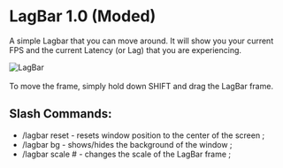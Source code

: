 # LagBar 1.0 (Moded)
A simple Lagbar that you can move around. It will show you your current FPS and the current Latency (or Lag) that you are experiencing.

![LagBar](http://i.piccy.info/i9/8ff852212e038ac5fb0e41a5b1986a5d/1571231222/8397/1342752/LagBar.png)
<br>
<br>
To move the frame, simply hold down SHIFT and drag the LagBar frame.
<br>
## Slash Commands:
+ /lagbar reset - resets window position to the center of the screen ;
+ /lagbar bg - shows/hides the background of the window ;
+ /lagbar scale # - changes the scale of the LagBar frame ;
